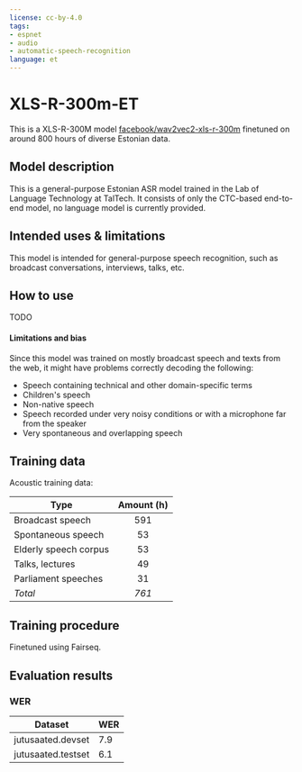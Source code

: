 ```yaml
---
license: cc-by-4.0
tags:
- espnet
- audio
- automatic-speech-recognition
language: et
---
```



# XLS-R-300m-ET

This is a XLS-R-300M model [facebook/wav2vec2-xls-r-300m](https://huggingface.co/facebook/wav2vec2-xls-r-300m) finetuned on around 800 hours of diverse Estonian data.

## Model description
This is a general-purpose Estonian ASR model trained in the Lab of Language Technology at TalTech. It consists of only the CTC-based end-to-end model, no language model is currently provided.

## Intended uses & limitations

This model is intended for general-purpose speech recognition, such as broadcast conversations, interviews, talks, etc.

## How to use


TODO

#### Limitations and bias

Since this model was trained on mostly broadcast speech and texts from the web, it might have problems correctly decoding the following:
  * Speech containing technical and other domain-specific terms
  * Children's speech
  * Non-native speech
  * Speech recorded under very noisy conditions or with a microphone far from the speaker
  * Very spontaneous and overlapping speech

## Training data
Acoustic training data:

| Type                  | Amount (h) |
|-----------------------|:------:|
| Broadcast speech      |   591  |
| Spontaneous speech    |   53   |
| Elderly speech corpus |   53   |
| Talks, lectures       |   49   |
| Parliament speeches   |   31   |
| *Total*               |   *761*  |


## Training procedure

Finetuned using Fairseq.

## Evaluation results

### WER

|Dataset | WER |
|---|---|
| jutusaated.devset | 7.9 |
| jutusaated.testset | 6.1 |

